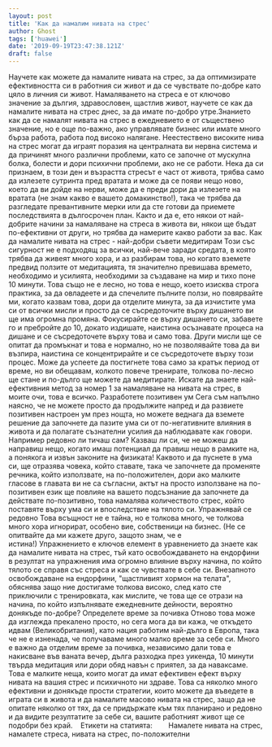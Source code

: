 ```yaml
---
layout: post
title: 'Как да намалим нивата на стрес'
author: Ghost
tags: ['huawei']
date: '2019-09-19T23:47:38.121Z'
draft: false
---
```


Научете как можете да намалите нивата на стрес, за да оптимизирате ефективността си в работния си живот и да се чувствате по-добре като цяло в личния си живот. Намаляването на стреса е от ключово значение за дългия, здравословен, щастлив живот, научете се как да намалите нивата на стрес днес, за да имате по-добро утре.Знанието как да се намалят нивата на стрес в ежедневието е от съществено значение, но е още по-важно, ако управлявате бизнес или имате много бърза работа, работа под високо налягане. Неестествено високите нива на стрес могат да играят поразия на централната ви нервна система и да причинят много различни проблеми, като се започне от мускулна болка, болести и дори психични проблеми, ако не се работи. Нека да си признаем, в този ден и възрастта стресът е част от живота, трябва само да излезете сутринта пред вратата и може да се появи нещо ново, което да ви дойде на нерви, може да е преди дори да излезете на вратата (не знам какво е вашето домакинство!), така че трябва да разгледате превантивните мерки или да сте готови да приемете последствията в дългосрочен план. Както и да е, ето някои от най-добрите начини за намаляване на стреса в живота ви, някои ще бъдат по-ефективни от други, но трябва да намерите какво работи за вас. Как да намалите нивата на стрес - най-добри съвети медитирам Този със сигурност не е подходящ за всички, най-вече заради средата, в която трябва да живеят много хора, и аз разбирам това, но когато вземете предвид ползите от медитацията, тя значително превишава времето, необходимо и усилията, необходими за създаване на мир и тихо поне 10 минути. Това също не е лесно, но това е нещо, което изисква строга практика, за да овладеете и да спечелите пълните ползи, но повярвайте ми, когато казвам това, дори да отделите минута, за да изчистите ума си от всички мисли и просто да се съсредоточите върху дишането ви ще има огромна промяна. Фокусирайте се върху дишането си, забавете го и пребройте до 10, докато издишате, наистина осъзнавате процеса на дишане и се съсредоточете върху това и само това. Други мисли ще се опитат да промъкнат и това е нормално, но не позволявайте това да ви възпира, наистина се концентрирайте и се съсредоточете върху този процес. Може да успеете да постигнете това само за кратък период от време, но ви обещавам, колкото повече тренирате, толкова по-лесно ще стане и по-дълго ще можете да медитирате. Искате да знаете най-ефективния метод за номер 1 за намаляване на нивата на стрес, в моите очи, това е всичко. Разработете позитивен ум Сега съм напълно наясно, че не можете просто да продължите напред и да развиете позитивен настроен ум през нощта, но можете веднага да вземете решение да започнете да пазите ума си от по-негативните влияния в живота и да полагате съзнателни усилия да наблюдавате как говори. Например редовно ли тичаш сам? Казваш ли си, че не можеш да направиш нещо, когато имаш потенциал да правиш нещо в рамките на, а понякога и извън законите на физиката! Каквото и да пуснете в ума си, ще отразява човека, който ставате, така че започнете да променяте речника, който използвате, на по-положителен, дори ако малките гласове в главата ви не са съгласни, актът на просто използване на по-позитивен език ще повлияе на вашето подсъзнание да започнете да действате по-позитивно, това намалява количеството стрес, който поставяте върху ума си и впоследствие на тялото си. Упражнявай се редовно Това всъщност не е тайна, но е толкова много, че толкова много хора игнорират, особено вие, собственици на бизнес. (Не се опитвайте да ми кажете друго, защото знам, че е истина!) Упражнението е ключов елемент в уравнението да знаете как да намалите нивата на стрес, тъй като освобождаването на ендорфини в резултат на упражнения има огромно влияние върху начина, по който тялото се справя със стреса и как се чувствате в себе си. Внезапното освобождаване на ендорфини, "щастливият хормон на телата", обяснява защо ние достигаме толкова високо, след като сте приключили с тренировката, как мислите, че това ще се отрази на начина, по който изпълнявате ежедневните дейности, вероятно донякъде по-добре? Определете време за почивка Отново това може да изглежда прекалено просто, но сега мога да ви кажа, че откъдето идвам (Великобритания), като нация работим най-дълго в Европа, така че не е изненада, че получаваме много малко време за себе си. Много е важно да отделим време за почивка, независимо дали това е накисване във ваната вечер, дълга разходка през уикенда, 10 минути твърда медитация или дори обяд навън с приятел, за да наваксаме. Това е малките неща, които могат да имат ефективен ефект върху нивата на вашия стрес и психичното ни здраве. Това са няколко много ефективни и донякъде прости стратегии, които можете да въведете в играта си в живота и да намалите масово нивата на стрес, защо да не опитате няколко от тях, да се придържате към тях планирано и редовно и да видите резултатите за себе си, вашите работният живот ще се подобри без край.    Етикети на статията:        Намалете нивата на стрес, намалете стреса, нивата на стрес, по-положителни
